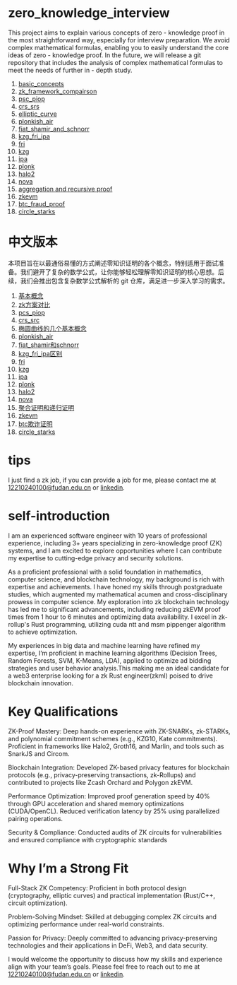 # zero_knowledge_interview
This project aims to explain various concepts of zero - knowledge proof in the most straightforward way, especially for interview preparation. We avoid complex mathematical formulas, enabling you to easily understand the core ideas of zero - knowledge proof. In the future, we will release a git repository that includes the analysis of complex mathematical formulas to meet the needs of further in - depth study.

1. [basic_concepts](https://github.com/tianyinglan/zero_knowledge_interview/blob/main/documents_en/1.basic_concepts.md)
2. [zk_framework_compairson](https://github.com/tianyinglan/zero_knowledge_interview/blob/main/documents_en/2.zk_framwork_compairson.md)
3. [psc_piop](https://github.com/tianyinglan/zero_knowledge_interview/blob/main/documents_en/3.pcs_piop.md)
4. [crs_srs](https://github.com/tianyinglan/zero_knowledge_interview/blob/main/documents_en/4.crs_srs.md)
5. [elliptic_curve](https://github.com/tianyinglan/zero_knowledge_interview/blob/main/documents_en/5.elliptic_curve.md)
6. [plonkish_air](https://github.com/tianyinglan/zero_knowledge_interview/blob/main/documents_en/6.plonkish_air.md)
7. [fiat_shamir_and_schnorr](https://github.com/tianyinglan/zero_knowledge_interview/blob/main/documents_en/7.fiat_shamir_and_schnorr.md)
8. [kzg_fri_ipa](https://github.com/tianyinglan/zero_knowledge_interview/blob/main/documents_en/8.kzg_fri_ipa.md)
9. [fri](https://github.com/tianyinglan/zero_knowledge_interview/blob/main/documents_en/9.fri.md)
10. [kzg](https://github.com/tianyinglan/zero_knowledge_interview/blob/main/documents_en/10.kzg.md)
11. [ipa](https://github.com/tianyinglan/zero_knowledge_interview/blob/main/documents_en/11.ipa.md)
12. [plonk](https://github.com/tianyinglan/zero_knowledge_interview/blob/main/documents_en/12.plonk.md)
13. [halo2](https://github.com/tianyinglan/zero_knowledge_interview/blob/main/documents_en/13.halo2.md)
14. [nova](https://github.com/tianyinglan/zero_knowledge_interview/blob/main/documents_en/14.nova.md)
15. [aggregation and recursive proof](https://github.com/tianyinglan/zero_knowledge_interview/blob/main/documents_en/15.agg_and_recursive.md)
16. [zkevm](https://github.com/tianyinglan/zero_knowledge_interview/blob/main/documents_en/16.zkevm.md)
17. [btc_fraud_proof]()
18. [circle_starks]()

# 中文版本
本项目旨在以最通俗易懂的方式阐述零知识证明的各个概念，特别适用于面试准备。我们避开了复杂的数学公式，让你能够轻松理解零知识证明的核心思想。后续，我们会推出包含复杂数学公式解析的 git 仓库，满足进一步深入学习的需求。
1. [基本概念](https://github.com/tianyinglan/zero_knowledge_interview/tree/main/%E4%B8%AD%E6%96%87%E6%96%87%E6%A1%A3/1.basic_concepts_%E4%B8%AD%E6%96%87.md)
2. [zk方案对比](https://github.com/tianyinglan/zero_knowledge_interview/blob/main/%E4%B8%AD%E6%96%87%E6%96%87%E6%A1%A3/2.zk%E6%96%B9%E6%A1%88%E5%AF%B9%E6%AF%94.md)
3. [pcs_piop](https://github.com/tianyinglan/zero_knowledge_interview/blob/main/%E4%B8%AD%E6%96%87%E6%96%87%E6%A1%A3/3.pcs_piop_%E4%B8%AD%E6%96%87.md)
4. [crs_src](https://github.com/tianyinglan/zero_knowledge_interview/blob/main/%E4%B8%AD%E6%96%87%E6%96%87%E6%A1%A3/4.crs_srs_%E4%B8%AD%E6%96%87.md)
5. [椭圆曲线的几个基本概念](https://github.com/tianyinglan/zero_knowledge_interview/blob/main/%E4%B8%AD%E6%96%87%E6%96%87%E6%A1%A3/5.%E6%A4%AD%E5%9C%86%E6%9B%B2%E7%BA%BF%E7%9A%84%E5%87%A0%E4%B8%AA%E5%9F%BA%E6%9C%AC%E6%A6%82%E5%BF%B5.md)
6. [plonkish_air](https://github.com/tianyinglan/zero_knowledge_interview/blob/main/%E4%B8%AD%E6%96%87%E6%96%87%E6%A1%A3/6.plonkish_air_%E4%B8%AD%E6%96%87.md)
7. [fiat_shamir和schnorr](https://github.com/tianyinglan/zero_knowledge_interview/blob/main/%E4%B8%AD%E6%96%87%E6%96%87%E6%A1%A3/7.fiat_shamir%E5%92%8Cschnorr_%E4%B8%AD%E6%96%87.md)
8. [kzg_fri_ipa区别](https://github.com/tianyinglan/zero_knowledge_interview/blob/main/%E4%B8%AD%E6%96%87%E6%96%87%E6%A1%A3/8.kzg_fri_ipa%E5%8C%BA%E5%88%AB.md)
9. [fri](https://github.com/tianyinglan/zero_knowledge_interview/blob/main/%E4%B8%AD%E6%96%87%E6%96%87%E6%A1%A3/9.fri_%E4%B8%AD%E6%96%87.md)
10. [kzg](https://github.com/tianyinglan/zero_knowledge_interview/blob/main/%E4%B8%AD%E6%96%87%E6%96%87%E6%A1%A3/10.kzg_%E4%B8%AD%E6%96%87.md)
11. [ipa](https://github.com/tianyinglan/zero_knowledge_interview/blob/main/%E4%B8%AD%E6%96%87%E6%96%87%E6%A1%A3/11.ipa.md)
12. [plonk](https://github.com/tianyinglan/zero_knowledge_interview/blob/main/%E4%B8%AD%E6%96%87%E6%96%87%E6%A1%A3/12.plonk_%E4%B8%AD%E6%96%87.md)
13. [halo2](https://github.com/tianyinglan/zero_knowledge_interview/blob/main/%E4%B8%AD%E6%96%87%E6%96%87%E6%A1%A3/13.halo2_%E4%B8%AD%E6%96%87.md)
14. [nova](https://github.com/tianyinglan/zero_knowledge_interview/blob/main/%E4%B8%AD%E6%96%87%E6%96%87%E6%A1%A3/14.nova_%E4%B8%AD%E6%96%87.md)
15. [聚合证明和递归证明](https://github.com/tianyinglan/zero_knowledge_interview/blob/main/%E4%B8%AD%E6%96%87%E6%96%87%E6%A1%A3/15.%E8%81%9A%E5%90%88%E8%AF%81%E6%98%8E%E5%92%8C%E9%80%92%E5%BD%92%E8%AF%81%E6%98%8E.md)
16. [zkevm](https://github.com/tianyinglan/zero_knowledge_interview/blob/main/%E4%B8%AD%E6%96%87%E6%96%87%E6%A1%A3/16.zkevm_%E4%B8%AD%E6%96%87.md)
17. [btc欺诈证明]()
18. [circle_starks]()
# tips
I just find a zk job, if you can provide a job for me, please contact me at 12210240100@fudan.edu.cn or [linkedin](https://www.linkedin.com/in/%E9%A2%96%E5%85%B0-%E7%94%B0-664433342/).

# self-introduction
I am an experienced software engineer with 10 years of professional experience, including 3+ years specializing in zero-knowledge proof (ZK) systems, and I am excited to explore opportunities where I can contribute my expertise to cutting-edge privacy and security solutions.

As a proficient professional with a solid foundation in mathematics, computer science, and blockchain technology, my background is rich with expertise and achievements. I have honed my skills through postgraduate studies, which augmented my mathematical acumen and cross-disciplinary prowess in computer science. My exploration into zk blockchain technology has led me to significant advancements, including reducing zkEVM proof times from 1 hour to 6 minutes and optimizing data availability. I excel in zk-rollup's Rust programming, utilizing cuda ntt and msm pippenger algorithm to achieve optimization. 

My experiences in big data and machine learning have refined my expertise, I‘m proficient in machine learning algorithms (Decision Trees, Random Forests, SVM, K-Means, LDA), applied to optimize ad bidding strategies and user behavior analysis.This making me an ideal candidate for a web3 enterprise looking for a zk Rust engineer(zkml) poised to drive blockchain innovation.

# Key Qualifications
ZK-Proof Mastery: Deep hands-on experience with ZK-SNARKs, zk-STARKs, and polynomial commitment schemes (e.g., KZG10, Kate commitments). Proficient in frameworks like Halo2, Groth16, and Marlin, and tools such as SnarkJS and Circom.

Blockchain Integration: Developed ZK-based privacy features for blockchain protocols (e.g., privacy-preserving transactions, zk-Rollups) and contributed to projects like Zcash Orchard and Polygon zkEVM.

Performance Optimization: Improved proof generation speed by 40% through GPU acceleration and shared memory optimizations (CUDA/OpenCL). Reduced verification latency by 25% using parallelized pairing operations.

Security & Compliance: Conducted audits of ZK circuits for vulnerabilities and ensured compliance with cryptographic standards



# Why I’m a Strong Fit
Full-Stack ZK Competency: Proficient in both protocol design (cryptography, elliptic curves) and practical implementation (Rust/C++, circuit optimization).

Problem-Solving Mindset: Skilled at debugging complex ZK circuits and optimizing performance under real-world constraints.

Passion for Privacy: Deeply committed to advancing privacy-preserving technologies and their applications in DeFi, Web3, and data security.

I would welcome the opportunity to discuss how my skills and experience align with your team’s goals. Please feel free to reach out to me at 12210240100@fudan.edu.cn or [linkedin](https://www.linkedin.com/in/%E9%A2%96%E5%85%B0-%E7%94%B0-664433342/).